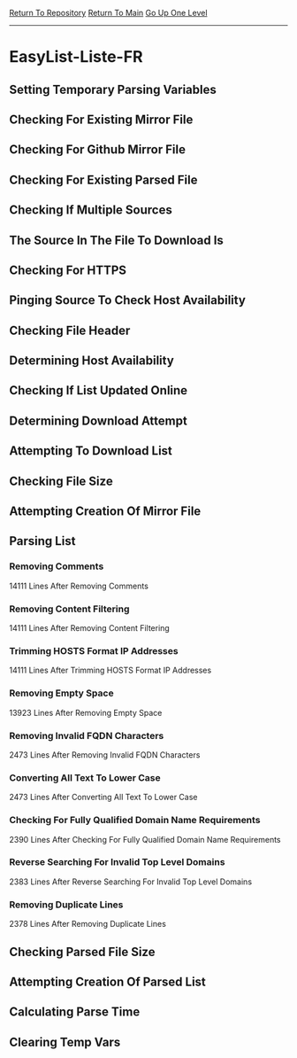 [Return To Repository](https://github.com/deathbybandaid/piholeparser/)
[Return To Main](https://github.com/deathbybandaid/piholeparser/blob/master/RecentRunLogs/Mainlog.md)
[Go Up One Level](https://github.com/deathbybandaid/piholeparser/blob/master/RecentRunLogs/TopLevelScripts/30-Processing-External-Blacklists.md)
____________________________________
# EasyList-Liste-FR
## Setting Temporary Parsing Variables
## Checking For Existing Mirror File
## Checking For Github Mirror File
## Checking For Existing Parsed File
## Checking If Multiple Sources
## The Source In The File To Download Is
## Checking For HTTPS
## Pinging Source To Check Host Availability
## Checking File Header
## Determining Host Availability
## Checking If List Updated Online
## Determining Download Attempt
## Attempting To Download List
## Checking File Size
## Attempting Creation Of Mirror File
## Parsing List
### Removing Comments
14111 Lines After Removing Comments
### Removing Content Filtering
14111 Lines After Removing Content Filtering
### Trimming HOSTS Format IP Addresses
14111 Lines After Trimming HOSTS Format IP Addresses
### Removing Empty Space
13923 Lines After Removing Empty Space
### Removing Invalid FQDN Characters
2473 Lines After Removing Invalid FQDN Characters
### Converting All Text To Lower Case
2473 Lines After Converting All Text To Lower Case
### Checking For Fully Qualified Domain Name Requirements
2390 Lines After Checking For Fully Qualified Domain Name Requirements
### Reverse Searching For Invalid Top Level Domains
2383 Lines After Reverse Searching For Invalid Top Level Domains
### Removing Duplicate Lines
2378 Lines After Removing Duplicate Lines
## Checking Parsed File Size
## Attempting Creation Of Parsed List
## Calculating Parse Time
## Clearing Temp Vars
